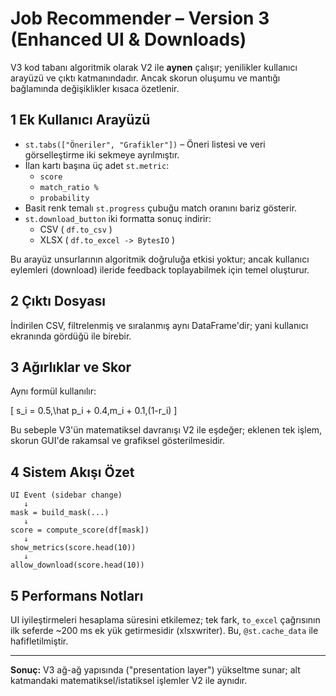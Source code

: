 # Job Recommender – Version 3 (Enhanced UI & Downloads)

V3 kod tabanı algoritmik olarak V2 ile **aynen** çalışır; yenilikler kullanıcı arayüzü ve çıktı katmanındadır. Ancak skorun oluşumu ve mantığı bağlamında değişiklikler kısaca özetlenir.

## 1 Ek Kullanıcı Arayüzü

* `st.tabs(["Öneriler", "Grafikler"])` – Öneri listesi ve veri görselleştirme iki sekmeye ayrılmıştır.
* İlan kartı başına üç adet `st.metric`:
  * `score`
  * `match_ratio %`
  * `probability`
* Basit renk temalı `st.progress` çubuğu match oranını bariz gösterir.
* `st.download_button` iki formatta sonuç indirir:
  * CSV ( `df.to_csv` )
  * XLSX ( `df.to_excel -> BytesIO` )

Bu arayüz unsurlarının algoritmik doğruluğa etkisi yoktur; ancak kullanıcı eylemleri (download) ileride feedback toplayabilmek için temel oluşturur.

## 2 Çıktı Dosyası

İndirilen CSV, filtrelenmiş ve sıralanmış aynı DataFrame'dir; yani kullanıcı ekranında gördüğü ile birebir.

## 3 Ağırlıklar ve Skor

Aynı formül kullanılır:

\[
 s_i = 0.5\,\hat p_i + 0.4\,m_i + 0.1\,(1-r_i)
\]

Bu sebeple V3'ün matematiksel davranışı V2 ile eşdeğer; eklenen tek işlem, skorun GUI'de rakamsal ve grafiksel gösterilmesidir.

## 4 Sistem Akışı Özet

```
UI Event (sidebar change)
   ↓
mask = build_mask(...)
   ↓
score = compute_score(df[mask])
   ↓
show_metrics(score.head(10))
   ↓
allow_download(score.head(10))
```

## 5 Performans Notları

UI iyileştirmeleri hesaplama süresini etkilemez; tek fark, `to_excel` çağrısının ilk seferde ~200 ms ek yük getirmesidir (xlsxwriter). Bu, `@st.cache_data` ile hafifletilmiştir.

---

**Sonuç:** V3 ağ-ağ yapısında ("presentation layer") yükseltme sunar; alt katmandaki matematiksel/istatiksel işlemler V2 ile aynıdır. 